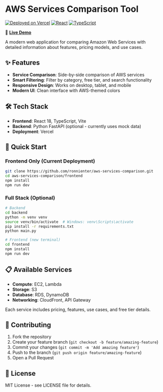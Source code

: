 # AWS Services Comparison Tool

[![Deployed on Vercel](https://img.shields.io/badge/Deployed%20on-Vercel-000000?style=for-the-badge&logo=vercel&logoColor=white)](https://aws-services-comparison-25bnm6l2f-ronnienters-projects.vercel.app)
[![React](https://img.shields.io/badge/React-61DAFB?style=for-the-badge&logo=react&logoColor=black)](https://reactjs.org/)
[![TypeScript](https://img.shields.io/badge/TypeScript-3178C6?style=for-the-badge&logo=typescript&logoColor=white)](https://www.typescriptlang.org/)

🚀 **[Live Demo](https://aws-services-comparison-25bnm6l2f-ronnienters-projects.vercel.app)**

A modern web application for comparing Amazon Web Services with detailed information about features, pricing models, and use cases.

## ✨ Features

- **Service Comparison**: Side-by-side comparison of AWS services
- **Smart Filtering**: Filter by category, free tier, and search functionality  
- **Responsive Design**: Works on desktop, tablet, and mobile
- **Modern UI**: Clean interface with AWS-themed colors

## 🛠️ Tech Stack

- **Frontend**: React 18, TypeScript, Vite
- **Backend**: Python FastAPI (optional - currently uses mock data)
- **Deployment**: Vercel

## 🚀 Quick Start

### Frontend Only (Current Deployment)
```bash
git clone https://github.com/ronnienter/aws-services-comparison.git
cd aws-services-comparison/frontend
npm install
npm run dev
```

### Full Stack (Optional)
```bash
# Backend
cd backend
python -m venv venv
source venv/bin/activate  # Windows: venv\Scripts\activate
pip install -r requirements.txt
python main.py

# Frontend (new terminal)
cd frontend
npm install
npm run dev
```

## 📋 Available Services

- **Compute**: EC2, Lambda
- **Storage**: S3
- **Database**: RDS, DynamoDB  
- **Networking**: CloudFront, API Gateway

Each service includes pricing, features, use cases, and free tier details.

## 🤝 Contributing

1. Fork the repository
2. Create your feature branch (`git checkout -b feature/amazing-feature`)
3. Commit your changes (`git commit -m 'Add amazing feature'`)
4. Push to the branch (`git push origin feature/amazing-feature`)
5. Open a Pull Request

## 📄 License

MIT License - see LICENSE file for details.
